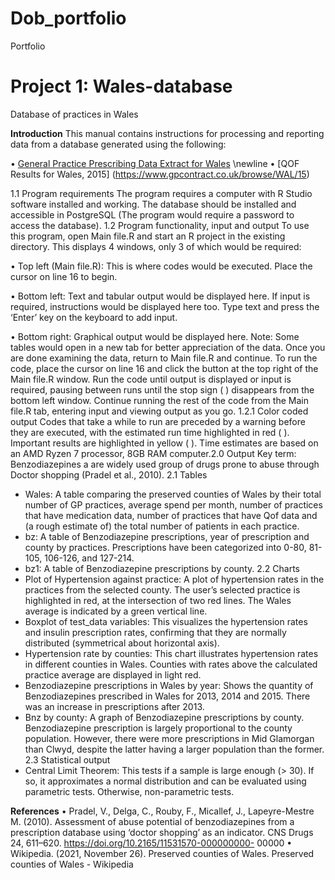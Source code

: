 # Dob_portfolio
Portfolio

# Project 1: Wales-database
Database of practices in Wales

**Introduction**
This manual contains instructions for processing and reporting data from a database generated
using the following:

• [General Practice Prescribing Data Extract for Wales](http://www.primarycareservices.wales.nhs.uk/general-practice-prescribing-dataextrac)
\newline • [QOF Results for Wales, 2015] (https://www.gpcontract.co.uk/browse/WAL/15)

1.1 Program requirements
The program requires a computer with R Studio software installed and working. The database
should be installed and accessible in PostgreSQL (The program would require a password to
access the database).
1.2 Program functionality, input and output
To use this program, open Main file.R and start an R project in the existing directory. This
displays 4 windows, only 3 of which would be required:

• Top left (Main file.R): This is where codes would be executed. Place the cursor on line 16
to begin.

• Bottom left: Text and tabular output would be displayed here. If input is required,
instructions would be displayed here too. Type text and press the ‘Enter’ key on the
keyboard to add input.

• Bottom right: Graphical output would be displayed here.
Note: Some tables would open in a new tab for better appreciation of the data. Once you are
done examining the data, return to Main file.R and continue.
To run the code, place the cursor on line 16 and click the button at the top right of the
Main file.R window. Run the code until output is displayed or input is required, pausing between
runs until the stop sign ( ) disappears from the bottom left window. Continue running the
rest of the code from the Main file.R tab, entering input and viewing output as you go.
1.2.1 Color coded output
Codes that take a while to run are preceded by a warning before they are executed, with the
estimated run time highlighted in red ( ).
Important results are highlighted in yellow ( ). Time
estimates are based on an AMD Ryzen 7 processor, 8GB RAM computer.2.0 Output
Key term: Benzodiazepines a are widely used group of drugs prone to abuse through Doctor
shopping (Pradel et al., 2010).
2.1 Tables
- Wales: A table comparing the preserved counties of Wales by their total number of GP practices,
average spend per month, number of practices that have medication data, number of practices
that have Qof data and (a rough estimate of) the total number of patients in each practice.
- bz: A table of Benzodiazepine prescriptions, year of prescription and county by practices.
Prescriptions have been categorized into 0-80, 81-105, 106-126, and 127-214.
- bz1: A table of Benzodiazepine prescriptions by county.
2.2 Charts
- Plot of Hypertension against practice: A plot of hypertension rates in the practices from the
selected county. The user’s selected practice is highlighted in red, at the intersection of two red
lines. The Wales average is indicated by a green vertical line.
- Boxplot of test_data variables: This visualizes the hypertension rates and insulin prescription
rates, confirming that they are normally distributed (symmetrical about horizontal axis).
- Hypertension rate by counties: This chart illustrates hypertension rates in different counties in
Wales. Counties with rates above the calculated practice average are displayed in light red.
- Benzodiazepine prescriptions in Wales by year: Shows the quantity of Benzodiazepines
prescribed in Wales for 2013, 2014 and 2015. There was an increase in prescriptions after 2013.
- Bnz by county: A graph of Benzodiazepine prescriptions by county. Benzodiazepine prescription
is largely proportional to the county population. However, there were more prescriptions in Mid
Glamorgan than Clwyd, despite the latter having a larger population than the former.
2.3 Statistical output
- Central Limit Theorem: This tests if a sample is large enough (> 30). If so, it approximates a
normal distribution and can be evaluated using parametric tests. Otherwise, non-parametric
tests.


**References**
• Pradel, V., Delga, C., Rouby, F., Micallef, J., Lapeyre-Mestre M. (2010). Assessment of
abuse potential of benzodiazepines from a prescription database using ‘doctor shopping’
as an indicator. CNS Drugs 24, 611–620. https://doi.org/10.2165/11531570-000000000-
00000
• Wikipedia. (2021, November 26). Preserved counties of Wales. Preserved counties of
Wales - Wikipedia
